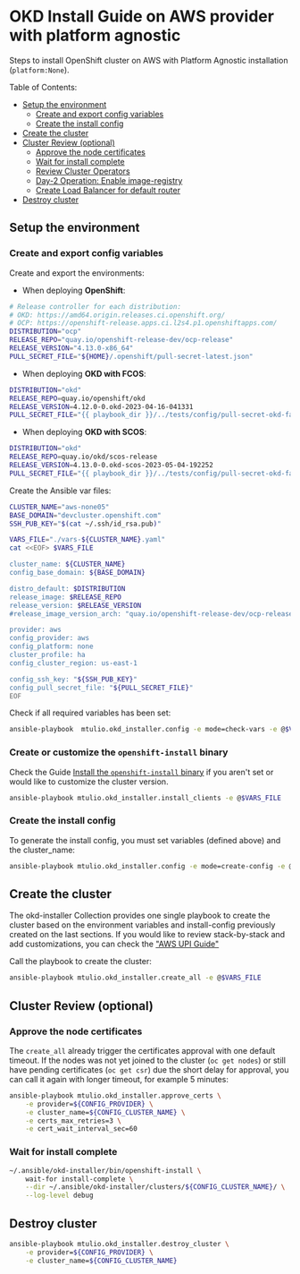 # OKD Install Guide on AWS provider with platform agnostic

Steps to install OpenShift cluster on AWS with Platform Agnostic installation (`platform:None`).

Table of Contents:

- [Setup the environment](#setup)
    - [Create and export config variables](#setup-vars)
    - [Create the install config](#setup-config)
- [Create the cluster](#create-cluster)
- [Cluster Review (optional)](#review)
    - [Approve the node certificates](#review-approve-csr)
    - [Wait for install complete](#review-wait-for-complete)
    - [Review Cluster Operators](#review-clusteroperators)
    - [Day-2 Operation: Enable image-registry](#review-day2-enable-registry)
    - [Create Load Balancer for default router](#review-create-ingress-lb)
- [Destroy cluster](#destroy-cluster)


## Setup the environment <a name="setup"></a>

### Create and export config variables <a name="setup-vars"></a>

Create and export the environments:

- When deploying **OpenShift**:

```bash
# Release controller for each distribution:
# OKD: https://amd64.origin.releases.ci.openshift.org/
# OCP: https://openshift-release.apps.ci.l2s4.p1.openshiftapps.com/
DISTRIBUTION="ocp"
RELEASE_REPO="quay.io/openshift-release-dev/ocp-release"
RELEASE_VERSION="4.13.0-x86_64"
PULL_SECRET_FILE="${HOME}/.openshift/pull-secret-latest.json"
```

- When deploying **OKD with FCOS**:

```bash
DISTRIBUTION="okd"
RELEASE_REPO=quay.io/openshift/okd
RELEASE_VERSION=4.12.0-0.okd-2023-04-16-041331
PULL_SECRET_FILE="{{ playbook_dir }}/../tests/config/pull-secret-okd-fake.json"
```

- When deploying **OKD with SCOS**:

```bash
DISTRIBUTION="okd"
RELEASE_REPO=quay.io/okd/scos-release
RELEASE_VERSION=4.13.0-0.okd-scos-2023-05-04-192252
PULL_SECRET_FILE="{{ playbook_dir }}/../tests/config/pull-secret-okd-fake.json"
```

Create the Ansible var files:


```bash
CLUSTER_NAME="aws-none05"
BASE_DOMAIN="devcluster.openshift.com"
SSH_PUB_KEY="$(cat ~/.ssh/id_rsa.pub)"

VARS_FILE="./vars-${CLUSTER_NAME}.yaml"
cat <<EOF> $VARS_FILE

cluster_name: ${CLUSTER_NAME}
config_base_domain: ${BASE_DOMAIN}

distro_default: $DISTRIBUTION
release_image: $RELEASE_REPO
release_version: $RELEASE_VERSION
#release_image_version_arch: "quay.io/openshift-release-dev/ocp-release:4.13.0-x86_64"

provider: aws
config_provider: aws
config_platform: none
cluster_profile: ha
config_cluster_region: us-east-1

config_ssh_key: "${SSH_PUB_KEY}"
config_pull_secret_file: "${PULL_SECRET_FILE}"
EOF
```

Check if all required variables has been set:

```bash
ansible-playbook  mtulio.okd_installer.config -e mode=check-vars -e @$VARS_FILE
```

### Create or customize the `openshift-install` binary

Check the Guide [Install the `openshift-install` binary](./install-openshift-install.md) if you aren't set or would like to customize the cluster version.

```bash
ansible-playbook mtulio.okd_installer.install_clients -e @$VARS_FILE
```

### Create the install config <a name="setup-config"></a>

To generate the install config, you must set variables (defined above) and the cluster_name:

```bash
ansible-playbook mtulio.okd_installer.config -e mode=create-config -e @$VARS_FILE
```

## Create the cluster <a name="create-cluster"></a>

The okd-installer Collection provides one single playbook to create the cluster based on the environment variables and install-config previously created on the last sections. If you would like to review stack-by-stack and add customizations, you can check the ["AWS UPI Guide"](./aws-upi.md)

Call the playbook to create the cluster:

```bash
ansible-playbook mtulio.okd_installer.create_all -e @$VARS_FILE
```

## Cluster Review (optional) <a name="review"></a>

### Approve the node certificates <a name="review-approve-csr"></a>

The `create_all` already trigger the certificates approval with one default timeout. If the nodes was not yet joined to the cluster (`oc get nodes`) or still have pending certificates (`oc get csr`) due the short delay for approval, you can call it again with longer timeout, for example 5 minutes:

```bash
ansible-playbook mtulio.okd_installer.approve_certs \
    -e provider=${CONFIG_PROVIDER} \
    -e cluster_name=${CONFIG_CLUSTER_NAME} \
    -e certs_max_retries=3 \
    -e cert_wait_interval_sec=60
```

<!-- - Approve the certificates (manually)

```bash
approve_certs() {
    export KUBECONFIG=${HOME}/.ansible/okd-installer/clusters/${CONFIG_CLUSTER_NAME}/auth/kubeconfig
    for i in $(oc get csr --no-headers  | \
                grep -i pending         | \
                awk '{ print $1 }')     ; do \
        echo "> Approving certificate $i"; \
        oc adm certificate approve $i; \
    done
}
while true; do approve_certs; sleep 30; done
``` -->

### Wait for install complete <a name="review-wait-for-complete"></a>

```bash
~/.ansible/okd-installer/bin/openshift-install \
    wait-for install-complete \
    --dir ~/.ansible/okd-installer/clusters/${CONFIG_CLUSTER_NAME}/ \
    --log-level debug
```

## Destroy cluster <a name="destroy-cluster"></a>

```bash
ansible-playbook mtulio.okd_installer.destroy_cluster \
    -e provider=${CONFIG_PROVIDER} \
    -e cluster_name=${CONFIG_CLUSTER_NAME}
```
